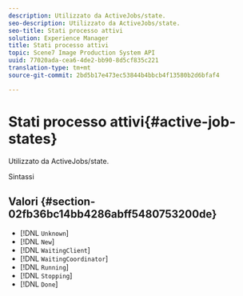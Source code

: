 ```yaml
---
description: Utilizzato da ActiveJobs/state.
seo-description: Utilizzato da ActiveJobs/state.
seo-title: Stati processo attivi
solution: Experience Manager
title: Stati processo attivi
topic: Scene7 Image Production System API
uuid: 77020ada-cea6-4de2-bb90-8d5cf835c221
translation-type: tm+mt
source-git-commit: 2bd5b17e473ec53844b4bbcb4f13580b2d6bfaf4

---
```



# Stati processo attivi{#active-job-states}

Utilizzato da ActiveJobs/state.

Sintassi

## Valori {#section-02fb36bc14bb4286abff5480753200de}

* [!DNL `Unknown`]
* [!DNL `New`]
* [!DNL `WaitingClient`]
* [!DNL `WaitingCoordinator`]
* [!DNL `Running`]
* [!DNL `Stopping`]
* [!DNL `Done`]

